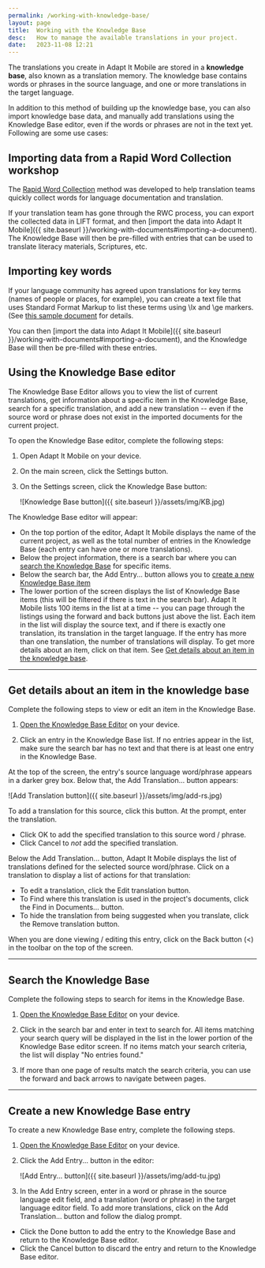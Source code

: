 ```yaml
---
permalink: /working-with-knowledge-base/
layout: page
title:  Working with the Knowledge Base
desc:   How to manage the available translations in your project.
date:   2023-11-08 12:21
---
```


The translations you create in Adapt It Mobile are stored in a **knowledge base**, also known as a translation memory. The knowledge base contains words or phrases in the source language, and one or more translations in the target language.

In addition to this method of building up the knowledge base, you can also import knowledge base data, and manually add translations using the Knowledge Base editor, even if the words or phrases are not in the text yet. Following are some use cases:
  
## Importing data from a Rapid Word Collection workshop

The [Rapid Word Collection](https://rapidwords.net) method was developed to help translation teams quickly collect words for language documentation and translation. 

If your translation team has gone through the RWC process, you can export the collected data in LIFT format, and then [import the data into Adapt It Mobile]({{ site.baseurl }}/working-with-documents#importing-a-document). The Knowledge Base will then be pre-filled with entries that can be used to translate literacy materials, Scriptures, etc.

## Importing key words

If your language community has agreed upon translations for key terms (names of people or places, for example), you can create a text file that uses Standard Format Markup to list these terms using \lx and \ge markers. (See [this sample document](https://github.com/adapt-it/adapt-it-mobile/files/11757741/kb_key_terms.txt) for details. 

You can then [import the data into Adapt It Mobile]({{ site.baseurl }}/working-with-documents#importing-a-document), and the Knowledge Base will then be pre-filled with these entries.

<a id="kb-editor"></a>

## Using the Knowledge Base editor

The Knowledge Base Editor allows you to view the list of current translations, get information about a specific item in the Knowledge Base, search for a specific translation, and add a new translation -- even if the source word or phrase does not exist in the imported documents for the current project. 

To open the Knowledge Base editor, complete the following steps:

1. Open Adapt It Mobile on your device.

2. On the main screen, click the Settings button.

3. On the Settings screen, click the Knowledge Base button:

    ![Knowledge Base button]({{ site.baseurl }}/assets/img/KB.jpg)

  The Knowledge Base editor will appear:

* On the top portion of the editor, Adapt It Mobile displays the name of the current project, as well as the total number of entries in the Knowledge Base (each entry can have one or more translations).
* Below the project information, there is a search bar where you can [search the Knowledge Base](#kb-search) for specific items.
* Below the search bar, the Add Entry... button allows you to [create a new Knowledge Base item](#kb-new-tu)
* The lower portion of the screen displays the list of Knowledge Base items (this will be filtered if there is text in the search bar). Adapt It Mobile lists 100 items in the list at a time -- you can page through the listings using the forward and back buttons just above the list.
Each item in the list will display the source text, and if there is exactly one translation, its translation in the target language. If the entry has more than one translation, the number of translations will display. To get more details about an item, click on that item. See [Get details about an item in the knowledge base](#kb-view-tu).

----

<a id="kb-view-tu"></a>

## Get details about an item in the knowledge base

Complete the following steps to view or edit an item in the Knowledge Base.

1. [Open the Knowledge Base Editor](#kb-editor) on your device.

2. Click an entry in the Knowledge Base list. If no entries appear in the list, make sure the search bar has no text and that there is at least one entry in the Knowledge Base.

At the top of the screen, the entry's source language word/phrase appears in a darker grey box. Below that, the Add Translation... button appears:

![Add Translation button]({{ site.baseurl }}/assets/img/add-rs.jpg)

To add a translation for this source, click this button. At the prompt, enter the translation.

  - Click OK to add the specified translation to this source word / phrase.
  - Click Cancel to _not_ add the specified translation.

Below the Add Translation... button, Adapt It Mobile displays the list of translations defined for the selected source word/phrase. Click on a translation to display a list of actions for that translation:

  - To edit a translation, click the Edit translation button.
  - To Find where this translation is used in the project's documents, click the Find in Documents... button.
  - To hide the translation from being suggested when you translate, click the Remove translation button.

When you are done viewing / editing this entry, click on the Back button (<) in the toolbar on the top of the screen.

----

<a id="kb-search"></a>

## Search the Knowledge Base

Complete the following steps to search for items in the Knowledge Base.

1. [Open the Knowledge Base Editor](#kb-editor) on your device.

2. Click in the search bar and enter in text to search for. All items matching your search query will be displayed in the list in the lower portion of the Knowledge Base editor screen. If no items match your search criteria, the list will display "No entries found."

3. If more than one page of results match the search criteria, you can use the forward and back arrows to navigate between pages.

----

<a id="kb-new-tu"></a>

## Create a new Knowledge Base entry

To create a new Knowledge Base entry, complete the following steps.


1. [Open the Knowledge Base Editor](#kb-editor) on your device.

2. Click the Add Entry... button in the editor:

    ![Add Entry... button]({{ site.baseurl }}/assets/img/add-tu.jpg)

3. In the Add Entry screen, enter in a word or phrase in the source language edit field, and a translation (word or phrase) in the target language editor field. To add more translations, click on the Add Translation... button and follow the dialog prompt.

- Click the Done button to add the entry to the Knowledge Base and return to the Knowledge Base editor. 
- Click the Cancel button to discard the entry and return to the Knowledge Base editor.

